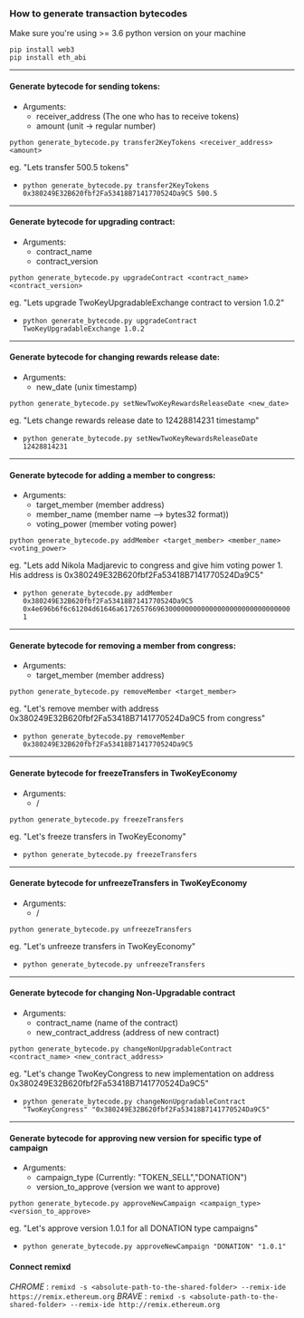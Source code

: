 ### How to generate transaction bytecodes

Make sure you're using >= 3.6 python version on your machine

```apple js
pip install web3
pip install eth_abi
```
___
#### Generate bytecode for sending tokens:
- Arguments: 
    - receiver_address (The one who has to receive tokens)
    - amount  (unit -> regular number)

`python generate_bytecode.py transfer2KeyTokens <receiver_address> <amount>`

eg. "Lets transfer 500.5 tokens" 
- `python generate_bytecode.py transfer2KeyTokens 0x380249E32B620fbf2Fa53418B7141770524Da9C5 500.5`

___
#### Generate bytecode for upgrading contract:
- Arguments:
    - contract_name 
    - contract_version
    
`python generate_bytecode.py upgradeContract <contract_name> <contract_version>`

eg. "Lets upgrade TwoKeyUpgradableExchange contract to version 1.0.2" 
- `python generate_bytecode.py upgradeContract TwoKeyUpgradableExchange 1.0.2`

___
#### Generate bytecode for changing rewards release date:
- Arguments:
    - new_date (unix timestamp)
  
`python generate_bytecode.py setNewTwoKeyRewardsReleaseDate <new_date>`

eg. "Lets change rewards release date to 12428814231 timestamp"
- `python generate_bytecode.py setNewTwoKeyRewardsReleaseDate 12428814231`

___
#### Generate bytecode for adding a member to congress:
- Arguments:
    - target_member (member address)
    - member_name (member name --> bytes32 format))
    - voting_power (member voting power)
  
`python generate_bytecode.py addMember <target_member> <member_name> <voting_power>`

eg. "Lets add Nikola Madjarevic to congress and give him voting power 1. His address is 0x380249E32B620fbf2Fa53418B7141770524Da9C5"
- `python generate_bytecode.py addMember 0x380249E32B620fbf2Fa53418B7141770524Da9C5 0x4e696b6f6c61204d61646a617265766963000000000000000000000000000000 1`

___
#### Generate bytecode for removing a member from congress:
- Arguments:
    - target_member (member address)
 
`python generate_bytecode.py removeMember <target_member>`

eg. "Let's remove member with address 0x380249E32B620fbf2Fa53418B7141770524Da9C5 from congress"
- `python generate_bytecode.py removeMember 0x380249E32B620fbf2Fa53418B7141770524Da9C5`

___
#### Generate bytecode for freezeTransfers in TwoKeyEconomy
- Arguments:
  - /  
 
`python generate_bytecode.py freezeTransfers`

eg. "Let's freeze transfers in TwoKeyEconomy"
- `python generate_bytecode.py freezeTransfers`

___
#### Generate bytecode for unfreezeTransfers in TwoKeyEconomy
- Arguments:
  - /  
 
`python generate_bytecode.py unfreezeTransfers`

eg. "Let's unfreeze transfers in TwoKeyEconomy"
- `python generate_bytecode.py unfreezeTransfers`

___
#### Generate bytecode for changing Non-Upgradable contract
- Arguments:
  - contract_name (name of the contract)
  - new_contract_address (address of new contract)  
 
`python generate_bytecode.py changeNonUpgradableContract <contract_name> <new_contract_address>`

eg. "Let's change TwoKeyCongress to new implementation on address 0x380249E32B620fbf2Fa53418B7141770524Da9C5"
- `python generate_bytecode.py changeNonUpgradableContract "TwoKeyCongress" "0x380249E32B620fbf2Fa53418B7141770524Da9C5"`

___
#### Generate bytecode for approving new version for specific type of campaign 
- Arguments:
  - campaign_type (Currently: "TOKEN_SELL","DONATION")
  - version_to_approve (version we want to approve)  
 
`python generate_bytecode.py approveNewCampaign <campaign_type> <version_to_approve>`

eg. "Let's approve version 1.0.1 for all DONATION type campaigns"
- `python generate_bytecode.py approveNewCampaign "DONATION" "1.0.1"`


#### Connect remixd
*CHROME* : `remixd -s <absolute-path-to-the-shared-folder> --remix-ide https://remix.ethereum.org`
*BRAVE* : `remixd -s <absolute-path-to-the-shared-folder> --remix-ide http://remix.ethereum.org`
